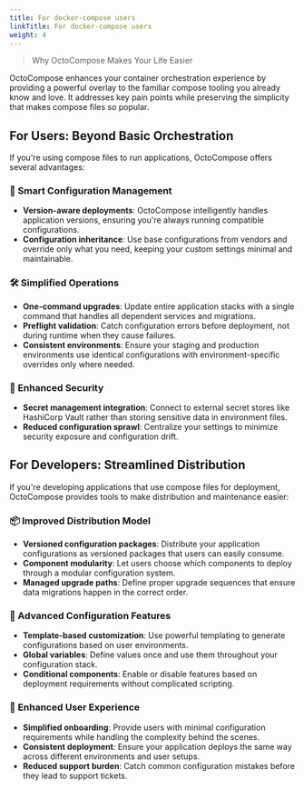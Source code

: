 ```yaml
---
title: For docker-compose users
linkTitle: For docker-compose users
weight: 4
---
```


> Why OctoCompose Makes Your Life Easier

OctoCompose enhances your container orchestration experience by providing a powerful overlay to the familiar compose tooling you already know and love. It addresses key pain points while preserving the simplicity that makes compose files so popular.

## For Users: Beyond Basic Orchestration

If you're using compose files to run applications, OctoCompose offers several advantages:

### 🔄 Smart Configuration Management

- **Version-aware deployments**: OctoCompose intelligently handles application versions, ensuring you're always running compatible configurations.
- **Configuration inheritance**: Use base configurations from vendors and override only what you need, keeping your custom settings minimal and maintainable.

### 🛠️ Simplified Operations

- **One-command upgrades**: Update entire application stacks with a single command that handles all dependent services and migrations.
- **Preflight validation**: Catch configuration errors before deployment, not during runtime when they cause failures.
- **Consistent environments**: Ensure your staging and production environments use identical configurations with environment-specific overrides only where needed.

### 🔐 Enhanced Security

- **Secret management integration**: Connect to external secret stores like HashiCorp Vault rather than storing sensitive data in environment files.
- **Reduced configuration sprawl**: Centralize your settings to minimize security exposure and configuration drift.

## For Developers: Streamlined Distribution

If you're developing applications that use compose files for deployment, OctoCompose provides tools to make distribution and maintenance easier:

### 📦 Improved Distribution Model

- **Versioned configuration packages**: Distribute your application configurations as versioned packages that users can easily consume.
- **Component modularity**: Let users choose which components to deploy through a modular configuration system.
- **Managed upgrade paths**: Define proper upgrade sequences that ensure data migrations happen in the correct order.

### 🧩 Advanced Configuration Features

- **Template-based customization**: Use powerful templating to generate configurations based on user environments.
- **Global variables**: Define values once and use them throughout your configuration stack.
- **Conditional components**: Enable or disable features based on deployment requirements without complicated scripting.

### 👥 Enhanced User Experience

- **Simplified onboarding**: Provide users with minimal configuration requirements while handling the complexity behind the scenes.
- **Consistent deployment**: Ensure your application deploys the same way across different environments and user setups.
- **Reduced support burden**: Catch common configuration mistakes before they lead to support tickets.